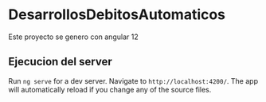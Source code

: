 # DesarrollosDebitosAutomaticos

Este proyecto se genero con angular 12

## Ejecucion del server


Run `ng serve` for a dev server. Navigate to `http://localhost:4200/`. The app will automatically reload if you change any of the source files.

